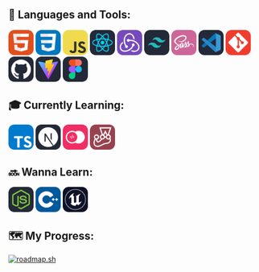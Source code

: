 ## 🧰 Languages and Tools:
<p>
<img src="https://github.com/tandpfun/skill-icons/blob/main/icons/HTML.svg" alt="HTML" height="50" margin:4px">
<img src="https://github.com/tandpfun/skill-icons/blob/main/icons/CSS.svg" alt="CSS" height="50" margin:4px">
<img src="https://github.com/tandpfun/skill-icons/blob/main/icons/JavaScript.svg" alt="Javascript" height="50" margin:4px">
<img src="https://github.com/tandpfun/skill-icons/blob/main/icons/React-Dark.svg" alt="React" height="50" margin:4px">
<img src="https://github.com/tandpfun/skill-icons/blob/main/icons/Redux.svg" alt="Redux" height="50" margin:4px">
<img src="https://github.com/tandpfun/skill-icons/blob/main/icons/TailwindCSS-Dark.svg" alt="Tailwind" height="50" margin:4px">
<img src="https://github.com/tandpfun/skill-icons/blob/main/icons/Sass.svg" alt="Sass" height="50" margin:4px">
<img src="https://github.com/tandpfun/skill-icons/blob/main/icons/VSCode-Dark.svg" alt="VS Code" height="50" margin:4px">
<img src="https://github.com/tandpfun/skill-icons/blob/main/icons/Git.svg" alt="Git" height="50" margin:4px">
<img src="https://github.com/tandpfun/skill-icons/blob/main/icons/Github-Dark.svg" alt="Github" height="50" margin:4px">
<img src="https://github.com/tandpfun/skill-icons/blob/main/icons/Vite-Dark.svg" alt="Vite" height="50" margin:4px">
<img src="https://github.com/tandpfun/skill-icons/blob/main/icons/Figma-Dark.svg" alt="Figma" height="50" margin:4px">
</p>

## 🎓 Currently Learning:
<p> 
<img src="https://github.com/tandpfun/skill-icons/blob/main/icons/TypeScript.svg" alt="TypeScript" height="50" margin:4px">
<img src="https://github.com/tandpfun/skill-icons/blob/main/icons/NextJS-Dark.svg" alt="NextJS" height="50" margin:4px">
<img src="https://github.com/tandpfun/skill-icons/blob/main/icons/Appwrite.svg" alt="Appwrite" height="50" margin:4px">
<img src="https://github.com/tandpfun/skill-icons/blob/main/icons/Jest.svg" alt="Jest" height="50" margin:4px">
</p>

## 🔜 Wanna Learn:
<p>
<img src="https://github.com/tandpfun/skill-icons/blob/main/icons/NodeJS-Dark.svg" alt="NodeJS" height="50" margin:4px">
<img src="https://github.com/tandpfun/skill-icons/blob/main/icons/CPP.svg" alt="CPP" height="50" margin:4px">
<img src="https://github.com/tandpfun/skill-icons/blob/main/icons/UnrealEngine.svg" alt="UnrealEngine" height="50" margin:4px">
</p>

## 🗺 My Progress:

[![roadmap.sh](https://api.roadmap.sh/v1-badge/wide/64c6fbd68bda28d991481ceb?variant=dark&roadmaps=javascript%2Creact%2Cfull-stack%2Cfrontend)](https://roadmap.sh)
